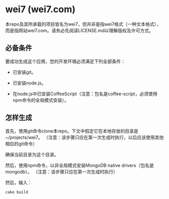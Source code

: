 wei7 (wei7.com)
====

本repo及其所承载的项目皆名为wei7，但并非是指wei7格式（一种文本格式），而是指网站wei7.com。请务必先阅读LICENSE.md以理解版权及许可方式。

必备条件
----

要成功生成这个应用，您的开发环境必须满足下列全部条件：

- 已安装git。

- 已安装node.js。

- 在node.js中已安装CoffeeScript（注意：包名是coffee-script，必须使用npm命令的全局模式安装）。

怎样生成
----

首先，使用git命令clone本repo。下文中假定它在本地存放的目录是~/projects/wei7。
（注意：该步骤只应在第一次生成时执行，以后应该使用其他相应的git命令）

确保当前目录为这个目录。

然后，使用npm命令，以非全局模式安装MongoDB native drivers（包名是mongodb）。
（注意：该步骤只应在第一次生成时执行）

然后，输入：

```bash
cake build
```

